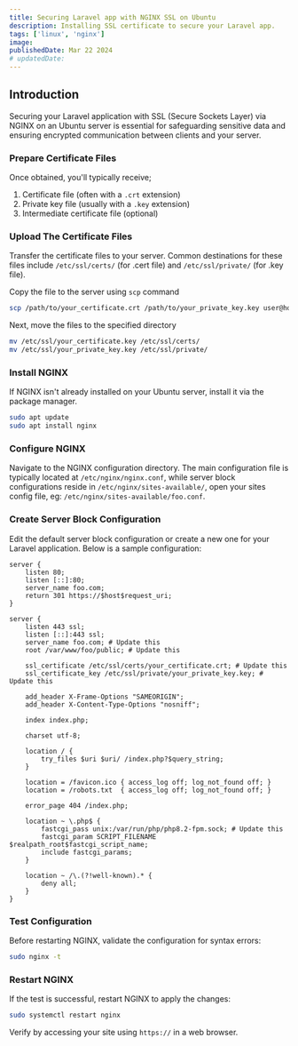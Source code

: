 ```yaml
---
title: Securing Laravel app with NGINX SSL on Ubuntu
description: Installing SSL certificate to secure your Laravel app.
tags: ['linux', 'nginx']
image:
publishedDate: Mar 22 2024
# updatedDate:
---
```


## Introduction

Securing your Laravel application with SSL (Secure Sockets Layer) via NGINX on an Ubuntu server is essential for safeguarding sensitive data and ensuring encrypted communication between clients and your server.

### Prepare Certificate Files

Once obtained, you'll typically receive;

1. Certificate file (often with a `.crt` extension)
2. Private key file (usually with a `.key` extension)
3. Intermediate certificate file (optional)

### Upload The Certificate Files

Transfer the certificate files to your server. Common destinations for these files include `/etc/ssl/certs/` (for .cert file) and `/etc/ssl/private/` (for .key file).

Copy the file to the server using `scp` command

```bash
scp /path/to/your_certificate.crt /path/to/your_private_key.key user@host:/etc/ssl/
```

Next, move the files to the specified directory

```bash
mv /etc/ssl/your_certificate.key /etc/ssl/certs/
mv /etc/ssl/your_private_key.key /etc/ssl/private/
```

### Install NGINX

If NGINX isn't already installed on your Ubuntu server, install it via the package manager.

```bash
sudo apt update
sudo apt install nginx
```

### Configure NGINX

Navigate to the NGINX configuration directory. The main configuration file is typically located at `/etc/nginx/nginx.conf`, while server block configurations reside in `/etc/nginx/sites-available/`, open your sites config file, eg: `/etc/nginx/sites-available/foo.conf`.

### Create Server Block Configuration

Edit the default server block configuration or create a new one for your Laravel application. Below is a sample configuration:

```nginx
server {
    listen 80;
    listen [::]:80;
    server_name foo.com;
    return 301 https://$host$request_uri;
}

server {
    listen 443 ssl;
    listen [::]:443 ssl;
    server_name foo.com; # Update this
    root /var/www/foo/public; # Update this

    ssl_certificate /etc/ssl/certs/your_certificate.crt; # Update this
    ssl_certificate_key /etc/ssl/private/your_private_key.key; # Update this

    add_header X-Frame-Options "SAMEORIGIN";
    add_header X-Content-Type-Options "nosniff";

    index index.php;

    charset utf-8;

    location / {
        try_files $uri $uri/ /index.php?$query_string;
    }

    location = /favicon.ico { access_log off; log_not_found off; }
    location = /robots.txt  { access_log off; log_not_found off; }

    error_page 404 /index.php;

    location ~ \.php$ {
        fastcgi_pass unix:/var/run/php/php8.2-fpm.sock; # Update this
        fastcgi_param SCRIPT_FILENAME $realpath_root$fastcgi_script_name;
        include fastcgi_params;
    }

    location ~ /\.(?!well-known).* {
        deny all;
    }
}
```

### Test Configuration

Before restarting NGINX, validate the configuration for syntax errors:

```bash
sudo nginx -t
```

### Restart NGINX

If the test is successful, restart NGINX to apply the changes:

```bash
sudo systemctl restart nginx
```

Verify by accessing your site using `https://` in a web browser.
